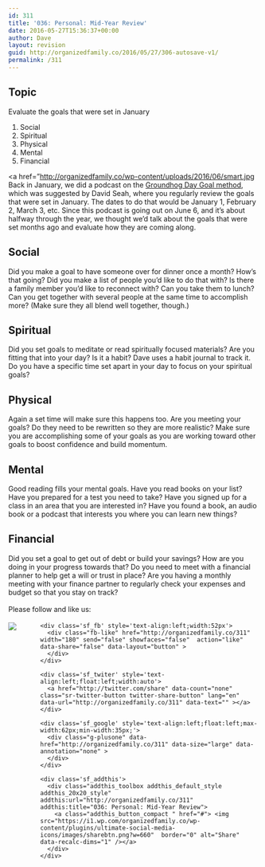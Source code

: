 ```yaml
---
id: 311
title: '036: Personal: Mid-Year Review'
date: 2016-05-27T15:36:37+00:00
author: Dave
layout: revision
guid: http://organizedfamily.co/2016/05/27/306-autosave-v1/
permalink: /311
---
```

## Topic

Evaluate the goals that were set in January

  1. Social
  2. Spiritual
  3. Physical
  4. Mental
  5. Financial

<a href=&#8221;http://organizedfamily.co/wp-content/uploads/2016/06/smart.jpg  
Back in January, we did a podcast on the [Groundhog Day Goal method](http://davidseah.com/2016/02/2016-groundhog-day-resolutions-kickoff/), which was suggested by David Seah, where you regularly review the goals that were set in January. The dates to do that would be January 1, February 2, March 3, etc. Since this podcast is going out on June 6, and it&#8217;s about halfway through the year, we thought we&#8217;d talk about the goals that were set months ago and evaluate how they are coming along.

## Social

Did you make a goal to have someone over for dinner once a month? How&#8217;s that going? Did you make a list of people you&#8217;d like to do that with? Is there a family member you&#8217;d like to reconnect with? Can you take them to lunch? Can you get together with several people at the same time to accomplish more? (Make sure they all blend well together, though.)

## Spiritual

Did you set goals to meditate or read spiritually focused materials? Are you fitting that into your day? Is it a habit? Dave uses a habit journal to track it. Do you have a specific time set apart in your day to focus on your spiritual goals?

## Physical

Again a set time will make sure this happens too. Are you meeting your goals? Do they need to be rewritten so they are more realistic? Make sure you are accomplishing some of your goals as you are working toward other goals to boost confidence and build momentum.

## Mental

Good reading fills your mental goals. Have you read books on your list? Have you prepared for a test you need to take? Have you signed up for a class in an area that you are interested in? Have you found a book, an audio book or a podcast that interests you where you can learn new things?

## Financial

Did you set a goal to get out of debt or build your savings? How are you doing in your progress towards that? Do you need to meet with a financial planner to help get a will or trust in place? Are you having a monthly meeting with your finance partner to regularly check your expenses and budget so that you stay on track?

<div class='sfsi_Sicons' style='width: 100%; display: inline-block; vertical-align: middle; text-align:left'>
  <div style='margin:0px 8px 0px 0px; line-height: 24px'>
    <span>Please follow and like us:</span>
  </div>
  
  <div class='sfsi_socialwpr'>
    <div class='sf_subscrbe' style='text-align:left;float:left;width:64px'>
      <a href="http://www.specificfeeds.com/widget/emailsubscribe/MTc5ODgx/OA==/" target="_blank"><img src="https://i2.wp.com/organizedfamily.co/wp-content/plugins/ultimate-social-media-icons/images/follow_subscribe.png?w=660" data-recalc-dims="1" /></a>
    </div>
    
    <div class='sf_fb' style='text-align:left;width:52px'>
      <div class="fb-like" href="http://organizedfamily.co/311" width="180" send="false" showfaces="false"  action="like" data-share="false" data-layout="button" >
      </div>
    </div>
    
    <div class='sf_twiter' style='text-align:left;float:left;width:auto'>
      <a href="http://twitter.com/share" data-count="none" class="sr-twitter-button twitter-share-button" lang="en" data-url="http://organizedfamily.co/311" data-text="" ></a>
    </div>
    
    <div class='sf_google' style='text-align:left;float:left;max-width:62px;min-width:35px;'>
      <div class="g-plusone" data-href="http://organizedfamily.co/311" data-size="large" data-annotation="none" >
      </div>
    </div>
    
    <div class='sf_addthis'>
      <div class="addthis_toolbox addthis_default_style addthis_20x20_style" addthis:url="http://organizedfamily.co/311" addthis:title="036: Personal: Mid-Year Review">
        <a class="addthis_button_compact " href="#"> <img src="https://i1.wp.com/organizedfamily.co/wp-content/plugins/ultimate-social-media-icons/images/sharebtn.png?w=660"  border="0" alt="Share" data-recalc-dims="1" /></a>
      </div>
    </div>
  </div>
</div>